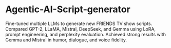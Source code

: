 # Agentic-AI-Script-generator
Fine-tuned multiple LLMs to generate new FRIENDS TV show scripts. Compared GPT-2, LLaMA, Mistral, DeepSeek, and Gemma using LoRA, prompt engineering, and perplexity evaluation. Achieved strong results with Gemma and Mistral in humor, dialogue, and voice fidelity.
